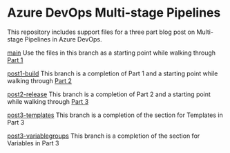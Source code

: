# Azure DevOps Multi-stage Pipelines

This repository includes support files for a three part blog post on Multi-stage Pipelines in Azure DevOps.

[main](https://github.com/cashewshideout/blog-azurepipeline)
Use the files in this branch as a starting point while walking through [Part 1](https://www.mercuryworks.com/creating-a-multi-stage-pipeline-in-azure-devops/)

[post1-build](https://github.com/cashewshideout/blog-azurepipeline/tree/post1-build)
This branch is a completion of Part 1 and a starting point while walking through [Part 2](https://www.mercuryworks.com/multistage-pipeline-azure-devops-pt2/)

[post2-release](https://github.com/cashewshideout/blog-azurepipeline/tree/post2-release)
This branch is a completion of Part 2 and a starting point while walking through [Part 3](https://www.mercuryworks.com/blog/azure-devops-multi-stage-pipelines-part-3/)

[post3-templates](https://github.com/cashewshideout/blog-azurepipeline/tree/post3-templates)
This branch is a completion of the section for Templates in Part 3

[post3-variablegroups](https://github.com/cashewshideout/blog-azurepipeline/tree/post3-variablegroups)
This branch is a completion of the section for Variables in Part 3
